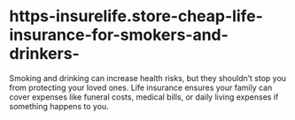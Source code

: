# https-insurelife.store-cheap-life-insurance-for-smokers-and-drinkers-
Smoking and drinking can increase health risks, but they shouldn’t stop you from protecting your loved ones. Life insurance ensures your family can cover expenses like funeral costs, medical bills, or daily living expenses if something happens to you.
